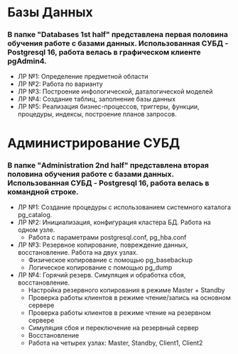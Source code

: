 # Базы Данных
### В папке "Databases 1st half" представлена первая половина обучения работе с базами данных. Использованная СУБД - Postgresql 16, работа велась в графическом клиенте pgAdmin4.
* ЛР №1: Определение предметной области
* ЛР №2: Работа по варианту
* ЛР №3: Построение инфологической, даталогической моделей
* ЛР №4: Создание таблиц, заполнение базы данных
* ЛР №5: Реализация бизнес-процессов, триггеры, функции, процедуры, индексы, построение планов запросов.


# Администрирование СУБД
### В папке "Administration 2nd half" представлена вторая половина обучения работе с базами данных. Использованная СУБД - Postgresql 16, работа велась в командной строке.
* ЛР №1: Создание процедуры с использованием системного каталога pg_catalog.
* ЛР №2: Инициализация, конфигурация кластера БД. Работа на одном узле.
  * Работа с параметрами postgresql.conf, pg_hba.conf
* ЛР №3: Резервное копирование, повреждение данных, восстановление. Работа на двух узлах.
  * Физическое копирование с помощью pg_basebackup
  * Логическое копирование с помощью pg_dump
* ЛР №4: Горячий резерв. Симуляция и обработка сбоя, восстановление.
  * Настройка резервного копирования в режиме Master + Standby
  * Проверка работы клиентов в режиме чтение/запись на основном сервере
  * Проверка работы клиентов в режиме чтение на резервном сервере
  * Симуляция сбоя и переключение на резервный сервер
  * Восстановление
  * Работа на четырех узлах: Master, Standby, Client1, Client2
